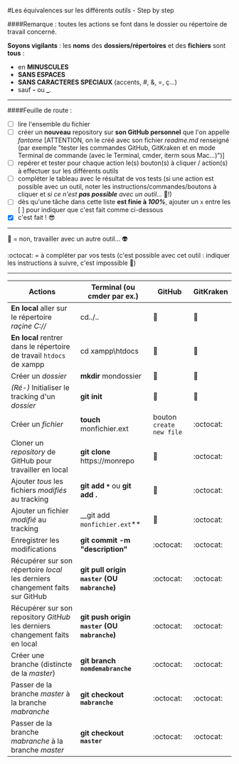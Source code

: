 #Les équivalences sur les différents outils - Step by step

####Remarque : toutes les actions se font dans le dossier ou répertoire de travail concerné.

**Soyons vigilants** : les **noms** des **dossiers/répertoires** et des **fichiers** sont **tous** :
- en **MINUSCULES**
- **SANS ESPACES**
- **SANS CARACTERES SPECIAUX** (accents, #, &, =, ç...)
- sauf **-** ou **_**.

---

####Feuille de route :

- [ ] lire l'ensemble du fichier
- [ ] créer un **nouveau** repository sur **son GitHub personnel** que l'on appelle _fantome_ [ATTENTION, on le créé avec son fichier _readme.md_ renseigné (par exemple "tester les commandes GitHub, GitKraken et en mode Terminal de commande (avec le Terminal, cmder, iterm sous Mac...)")]
- [ ] repérer et tester pour chaque action le(s) bouton(s) à cliquer / action(s) à effectuer sur les différents outils
- [ ] compléter le tableau avec le résultat de vos tests (si une action est possible avec un outil, noter les instructions/commandes/boutons à cliquer et _si ce n'est **pas possible** avec un outil..._ :imp:!)
- [ ] dès qu'une tâche dans cette liste **est finie à _100%_**, ajouter un `x` entre les [ ] pour indiquer que c'est fait comme ci-dessous
- [x] c'est fait ! :sunglasses:

---

:imp: = non, travailler avec un autre outil... :alien:

:octocat: = à compléter par vos tests (c'est possible avec cet outil : indiquer les instructions à suivre, c'est impossible :imp:)

---

Actions | Terminal (ou cmder par ex.) | GitHub | GitKraken
--- | --- | --- | ---
**En local** aller sur le répertoire _raçine C://_ | cd../.. | :imp: | :imp:
**En local** rentrer dans le répertoire de travail `htdocs` de xampp | cd xampp\htdocs | :imp: | :imp:
Créer un _dossier_ | **mkdir** mondossier | :imp: | :imp:
_(Ré-)_ Initialiser le tracking d'un _dossier_ | **git init** | :imp: | :imp:
Créer un _fichier_ | **touch** monfichier.ext | bouton `create new file` | :octocat:
Cloner un _repository_ de GitHub pour travailler en local | **git clone** https://monrepo | :imp: | :octocat:
Ajouter _tous_ les fichiers _modifiés_ au tracking | __git add `*`__ ou **git add .** | :imp: | :octocat:
Ajouter un fichier _modifié_ au tracking | __git add `monfichier.ext`** | :imp: | :octocat:
Enregistrer les modifications | **git commit -m "description"** | :octocat: | :octocat:
Récupérer sur son répertoire _local_ les derniers changement faits sur GitHub | **git pull origin `master` (OU `mabranche`)** | :octocat: | :octocat:
Récupérer sur son repository _GitHub_ les derniers changement faits en local | **git push origin `master` (OU `mabranche`)** | :octocat: | :octocat:
Créer une branche (distincte de la _master_) | **git branch `nomdemabranche`** | :octocat: | :octocat:
Passer de la branche _master_ à la branche _mabranche_ | **git checkout `mabranche`** | :octocat: | :octocat:
Passer de la branche _mabranche_ à la branche _master_ | **git checkout `master`** | :octocat: | :octocat:
